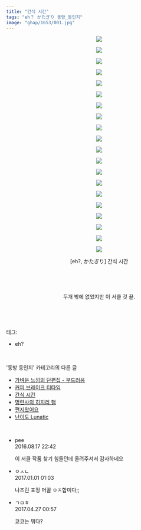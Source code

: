```yaml
---
title: "간식 시간"
tags: "eh？ かたぎり 동방_동인지"
image: "ghap/1653/001.jpg"
---
```

<div class="article">
<p style="text-align: center; clear: none; float: none;"><img src="{{ site.nasurl }}/ghap/1653/001.jpg"/></p>
<p style="text-align: center; clear: none; float: none;"><img src="{{ site.nasurl }}/ghap/1653/002.jpg"/></p>
<p style="text-align: center; clear: none; float: none;"><img src="{{ site.nasurl }}/ghap/1653/003.jpg"/></p>
<p style="text-align: center; clear: none; float: none;"><img src="{{ site.nasurl }}/ghap/1653/004.jpg"/></p>
<p style="text-align: center; clear: none; float: none;"><img src="{{ site.nasurl }}/ghap/1653/005.jpg"/></p>
<p style="text-align: center; clear: none; float: none;"><img src="{{ site.nasurl }}/ghap/1653/006.jpg"/></p>
<p style="text-align: center; clear: none; float: none;"><img src="{{ site.nasurl }}/ghap/1653/007.jpg"/></p>
<p style="text-align: center; clear: none; float: none;"><img src="{{ site.nasurl }}/ghap/1653/008.jpg"/></p>
<p style="text-align: center; clear: none; float: none;"><img src="{{ site.nasurl }}/ghap/1653/009.jpg"/></p>
<p style="text-align: center; clear: none; float: none;"><img src="{{ site.nasurl }}/ghap/1653/010.jpg"/></p>
<p style="text-align: center; clear: none; float: none;"><img src="{{ site.nasurl }}/ghap/1653/011.jpg"/></p>
<p style="text-align: center; clear: none; float: none;"><img src="{{ site.nasurl }}/ghap/1653/012.jpg"/></p>
<p style="text-align: center; clear: none; float: none;"><img src="{{ site.nasurl }}/ghap/1653/013.jpg"/></p>
<p style="text-align: center; clear: none; float: none;"><img src="{{ site.nasurl }}/ghap/1653/014.jpg"/></p>
<p style="text-align: center; clear: none; float: none;"><img src="{{ site.nasurl }}/ghap/1653/015.jpg"/></p>
<p style="text-align: center; clear: none; float: none;"><img src="{{ site.nasurl }}/ghap/1653/016.jpg"/></p>
<p style="text-align: center; clear: none; float: none;"><img src="{{ site.nasurl }}/ghap/1653/017.jpg"/></p>
<p style="text-align: center; clear: none; float: none;"><img src="{{ site.nasurl }}/ghap/1653/018.jpg"/></p>
<p style="text-align: center; clear: none; float: none;"><img src="{{ site.nasurl }}/ghap/1653/019.jpg"/></p>
<p style="text-align: center; clear: none; float: none;"><img src="{{ site.nasurl }}/ghap/1653/020.jpg"/></p>
<p style="text-align: center; clear: none; float: none;">[eh?, かたぎり] 간식 시간</p>
<p style="text-align: center; clear: none; float: none;"><br/></p>
<p style="text-align: center; clear: none; float: none;"><br/></p>
<p style="text-align: center; clear: none; float: none;">두개 밖에 없었지만 이 서클 것 끝.</p>
<p><br/></p>
</div><br/>
<div class="tagTrail">
<p>태그: </p>
<ul>
<li>eh?</li>
</ul>
</div><br/>
<div class="another">
<p>'동방 동인지' 카테고리의 다른 글</p>
<ul>
<li><a href="/2016-08-17-ghap_1657">가벼운 느낌의 단편집 - 부드러움</a></li>
<li><a href="/2016-08-17-ghap_1656">커피 브레이크 티타임</a></li>
<li><a href="/2016-08-17-ghap_1653">간식 시간</a></li>
<li><a href="/2016-08-17-ghap_1652">명련사의 히지리 햄</a></li>
<li><a href="/2016-08-17-ghap_1651">편지왔어요</a></li>
<li><a href="/2016-08-17-ghap_1650">난이도 Lunatic</a></li>
</ul>
</div><br/>
<div class="cb_module cb_fluid">
<div class="cb_wrt cb_profile">
<div class="comment">
<ul>
<li class="cb_thumb_off" id="comment14784007">
<div class="cb_comment_area">
<div class="cb_info_area">
<div class="cb_section">
<span class="cb_nick_name">pee</span>
</div>
<div class="cb_section">
<span class="cb_date">2016.08.17 22:42 </span>
</div>
</div>
<div class="cb_dsc_comment">
<p class="cb_dsc">
											이 서클 작품 찾기 힘들던데 올려주셔서 감사하네요
										</p>
</div>
</div></li>
<li class="cb_thumb_off" id="comment14880575">
<div class="cb_comment_area">
<div class="cb_info_area">
<div class="cb_section">
<span class="cb_nick_name">ㅇㅅㄴ</span>
</div>
<div class="cb_section">
<span class="cb_date">2017.01.01 01:03 </span>
</div>
</div>
<div class="cb_dsc_comment">
<p class="cb_dsc">
											나즈린 표정 머꼴 ㅇㅈ합미다;; 
										</p>
</div>
</div></li>
<li class="cb_thumb_off" id="comment14975344">
<div class="cb_comment_area">
<div class="cb_info_area">
<div class="cb_section">
<span class="cb_nick_name">ㄱㅁㅎ</span>
</div>
<div class="cb_section">
<span class="cb_date">2017.04.27 00:57 </span>
</div>
</div>
<div class="cb_dsc_comment">
<p class="cb_dsc">
											쿄코는 뭐다?
										</p>
</div>
</div></li>
</ul>
</div>
</div><!-- commentList close -->
</div><br/>
